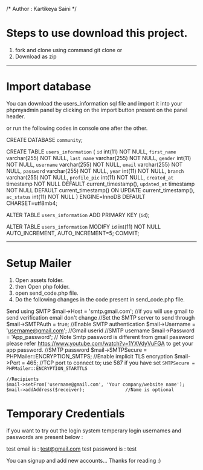 /* Author : Kartikeya Saini */


# Steps to use download this project.
1. fork and clone using command git clone <repository url>
or 
2. Download as zip



*******************************************************************************
# Import database
You can download the users_information sql file and import it into your phpmyadmin panel by clicking on the import button present on the panel header.

or run the following codes in console one after the other.

CREATE DATABASE `community`;

CREATE TABLE `users_information` (
  `id` int(11) NOT NULL,
  `first_name` varchar(255) NOT NULL,
  `last_name` varchar(255) NOT NULL,
  `gender` int(11) NOT NULL,
  `username` varchar(255) NOT NULL,
  `email` varchar(255) NOT NULL,
  `password` varchar(255) NOT NULL,
  `year` int(11) NOT NULL,
  `branch` varchar(255) NOT NULL,
  `profile_pic` int(11) NOT NULL,
  `created_at` timestamp NOT NULL DEFAULT current_timestamp(),
  `updated_at` timestamp NOT NULL DEFAULT current_timestamp() ON UPDATE current_timestamp(),
  `ac_status` int(11) NOT NULL
) ENGINE=InnoDB DEFAULT CHARSET=utf8mb4;

ALTER TABLE `users_information`
  ADD PRIMARY KEY (`id`);
  
 ALTER TABLE `users_information`
  MODIFY `id` int(11) NOT NULL AUTO_INCREMENT, AUTO_INCREMENT=5;
COMMIT;

*******************************************************************************

# Setup Mailer
1. Open assets folder.
2. then Open php folder.
3. open send_code.php file.
4. Do the following changes in the code present in send_code.php file.

Send using SMTP
    $mail->Host       = 'smtp.gmail.com';        //if you will use gmail to send verification email don't change             //Set the SMTP server to send through
    $mail->SMTPAuth   = true;                                   //Enable SMTP authentication
    $mail->Username   = 'username@gmail.com';      //Gmail userid              //SMTP username
    $mail->Password   = 'App_password';        // Note Smtp password is different from gmail password please refer https://www.youtube.com/watch?v=1YXVdyVuFGA to get your app password.                      //SMTP password
    $mail->SMTPSecure = PHPMailer::ENCRYPTION_SMTPS;            //Enable implicit TLS encryption
    $mail->Port       = 465;                                    //TCP port to connect to; use 587 if you have set `SMTPSecure = PHPMailer::ENCRYPTION_STARTTLS`

    //Recipients
    $mail->setFrom('username@gmail.com', 'Your company/website name');
    $mail->addAddress($receiver);               //Name is optional
    
    
# Temporary Credentials
if you want to try out the login system temperary login usernames and passwords are present below :

test email is : test@gmail.com
test password is : test

You can signup and add new accounts...
Thanks for reading :)


